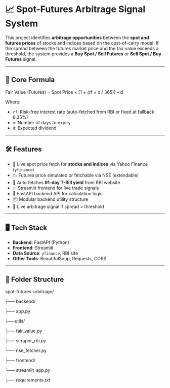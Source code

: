# 📈 Spot-Futures Arbitrage Signal System

This project identifies **arbitrage opportunities** between the **spot and futures prices** of stocks and indices based on the cost-of-carry model. If the spread between the futures market price and the fair value exceeds a threshold, the system provides a **Buy Spot / Sell Futures** or **Sell Spot / Buy Futures** signal.

---

## 🧠 Core Formula

Fair Value (Futures) = Spot Price × [1 + (rf × x / 365)] – d

Where:
- `rf`: Risk-free interest rate (auto-fetched from RBI or fixed at fallback 8.35%)
- `x`: Number of days to expiry
- `d`: Expected dividend

---

## 🛠️ Features

- 📡 Live spot price fetch for **stocks and indices** via Yahoo Finance (`yfinance`)
- 📉 Futures price simulated or fetchable via NSE (extendable)
- 🔄 Auto fetches **91-day T-Bill yield** from RBI website
- ✅ Streamlit frontend for live trade signals
- 🚀 FastAPI backend API for calculation logic
- 📦 Modular backend utility structure
- 🔔 Live arbitrage signal if spread > threshold

---

## 🖥️ Tech Stack

- **Backend**: FastAPI (Python)
- **Frontend**: Streamlit
- **Data Source**: `yfinance`, RBI site
- **Other Tools**: BeautifulSoup, Requests, CORS

---

## 📂 Folder Structure
spot-futures-arbitrage/

├── backend/

  ├── app.py

├──utils/

  ├── fair_value.py
  
  ├── scraper_rbi.py
  
  └── nse_fetcher.py
  
├── frontend/

  └── streamlit_app.py
  
├── requirements.txt

